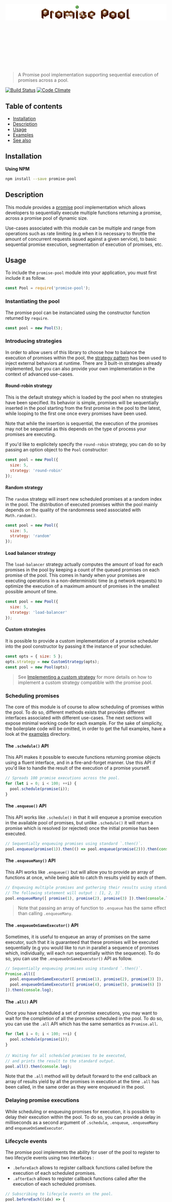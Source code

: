 <h1 align="center">
	<br>
	<br>
	<br>
	<br>
	<br>
	<img width="1200" src="https://github.com/HQarroum/promise-pool/raw/master/assets/logo.png" alt="styleshift">
	<br>
	<br>
	<br>
	<br>
	<br>
</h1>

> A Promise pool implementation supporting sequential execution of promises across a pool.

[![Build Status](https://travis-ci.org/HQarroum/promise-pool.svg?branch=master)](https://travis-ci.org/HQarroum/promise-pool) [![Code Climate](https://codeclimate.com/repos/55e34093e30ba072de0013d2/badges/acc2df5cc7f78c301ad9/gpa.svg)](https://codeclimate.com/repos/55e34093e30ba072de0013d2/feed)

## Table of contents

- [Installation](#installation)
- [Description](#description)
- [Usage](#usage)
- [Examples](#examples)
- [See also](#see-also)

## Installation

**Using NPM**

```bash
npm install --save promise-pool
```

## Description

This module provides a [promise](https://scotch.io/tutorials/javascript-promises-for-dummies) pool implementation which allows developers to sequentially execute multiple functions returning a promise, across a promise pool of dynamic size.

Use-cases associated with this module can be multiple and range from operations such as rate limiting (e.g when it is necessary to throttle the amount of concurrent requests issued against a given service), to basic sequential promise execution, segmentation of execution of promises, etc.

## Usage

To include the `promise-pool` module into your application, you must first include it as follow.

```js
const Pool = require('promise-pool');
```

### Instantiating the pool

The promise pool can be instanciated using the constructor function returned by `require`.

```js
const pool = new Pool(5);
```

### Introducing strategies

In order to allow users of this library to choose how to balance the execution of promises within the pool, the [strategy pattern](https://en.wikipedia.org/wiki/Strategy_pattern) has been used to inject external behaviors at runtime. There are 3 built-in strategies already implemented, but you can also provide your own implementation in the context of advanced use-cases.

#### Round-robin strategy

This is the default strategy which is loaded by the pool when no strategies have been specified. Its behavior is simple, promises will be sequentially inserted in the pool starting from the first promise in the pool to the latest, while looping to the first one once every promises have been used.

Note that while the insertion is sequential, the execution of the promises may not be sequential as this depends on the type of process your promises are executing.

If you'd like to explicitely specify the `round-robin` strategy, you can do so by passing an option object to the `Pool` constructor:

```js
const pool = new Pool({
  size: 5,
  strategy: 'round-robin'
});
```

#### Random strategy

The `random` strategy will insert new scheduled promises at a random index in the pool. The distribution of executed promises within the pool mainly depends on the quality of the randomness seed associated with `Math.random()`.

```js
const pool = new Pool({
  size: 5,
  strategy: 'random'
});
```

#### Load balancer strategy

The `load-balancer` strategy actually computes the amount of load for each promises in the pool by keeping a count of the queued promises on each promise of the pool. This comes in handy when your promises are executing operations in a non-deterministic time (e.g network requests) to optimize the execution of a maximum amount of promises in the smallest possible amount of time.

```js
const pool = new Pool({
  size: 5,
  strategy: 'load-balancer'
});
```

#### Custom strategies

It is possible to provide a custom implementation of a promise scheduler into the pool constructor by passing it the instance of your scheduler.

```js
const opts = { size: 5 };
opts.strategy = new CustomStrategy(opts);
const pool = new Pool(opts);
```

> See [Implementing a custom strategy](#implementing-custom-strategies) for more details on how to implement a custom strategy compatible with the promise pool.

### Scheduling promises

The core of this module is of course to allow scheduling of promises within the pool. To do so, different methods exists that provides different interfaces associated with different use-cases. The next sections will expose minimal working code for each example. For the sake of simplicity, the boilerplate code will be omitted, in order to get the full examples, have a look at the [examples](https://github.com/HQarroum/promise-pool/edit/master/examples) directory.

#### The `.schedule()` API

This API makes it possible to execute functions returning promise objects using a fluent interface, and in a fire-and-forget manner. Use this API if you'd like to handle the result of the execution of a promise yourself.

```js
// Spreads 100 promise executions across the pool.
for (let i = 0; i < 100; ++i) {
  pool.schedule(promise(i));
}
```

#### The `.enqueue()` API

This API works like `.schedule()` in that it will enqueue a promise execution in the available pool of promises, but unlike `.schedule()` it will return a promise which is resolved (or rejected) once the initial promise has been executed.

```js
// Sequentially enqueuing promises using standard `.then()`.
pool.enqueue(promise(1)).then(() => pool.enqueue(promise(2))).then(console.log);
```

#### The `.enqueueMany()` API

This API works like `.enqueue()` but will allow you to provide an array of functions at once, while being able to catch th results yield by each of them.

```js
// Enqueuing multiple promises and gathering their results using standard `.then()`.
// The following statement will output : [1, 2, 3]
pool.enqueueMany([ promise(1), promise(2), promise(3) ]).then(console.log);
```

> Note that passing an array of function to `.enqueue` has the same effect than calling `.enqueueMany`.

#### The `.enqueueOnSameExecutor()` API

Sometimes, it is useful to enqueue an array of promises on the same executor, such that it is guaranteed that these promises will be executed sequentially (e.g you would like to run in parallel a sequence of promises which, individually, will each run sequentially within the sequence). To do so, you can use the `.enqueueOnSameExecutor()` API as follow.

```js
// Sequentially enqueuing promises using standard `.then()`.
Promise.all([
  pool.enqueueOnSameExecutor([ promise(1), promise(2), promise(3) ]),
  pool.enqueueOnSameExecutor([ promise(4), promise(5), promise(6) ])
]).then(console.log);
```

#### The `.all()` API

Once you have scheduled a set of promise executions, you may want to wait for the completion of all the promises scheduled in the pool. To do so, you can use the `.all` API which has the same semantics as `Promise.all`.

```js
for (let i = 0; i < 100; ++i) {
  pool.schedule(promise(i));
}

// Waiting for all scheduled promises to be executed,
// and prints the result to the standard output.
pool.all().then(console.log);
```

Note that the `.all` method will by default forward to the end callback an array of results yield by all the promises in execution at the time `.all` has been called, in the same order as they were enqueued in the pool.

### Delaying promise executions

While scheduling or enqueuing promises for execution, it is possible to delay their execution within the pool. To do so, you can provide a delay in milliseconds as a second argument of `.schedule`, `.enqueue`, `.enqueueMany` and `enqueueOnSameExecutor`.



### Lifecycle events

The promise pool implements the ability for user of the pool to register to two lifecycle events using two interfaces :

  - `.beforeEach` allows to register callback functions called before the execution of each scheduled promises.
  - `.afterEach` allows to register callback functions called after the execution of each scheduled promises.

```js
// Subscribing to lifecycle events on the pool.
pool.beforeEach((idx) => {
  console.log(`[+] Before execution of promise ${idx}`);
}).afterEach((idx) => {
  console.log(`[+] After execution of promise ${idx}`);
});
```

### Patching the `Promise` object

For commodity, it is possible to patch the existing `Promise` function with the `Pool` object for further use within your application.

```js
// Patch the global `Promise` object.
Pool.patch();
const pool = new Promise.Pool(5);
```

> Note that the `patch` method will not modify the `Promise` object if an existing `Pool` object already exists. THe `patch` method returns a reference to the patched `Pool` object, or an undefined value if the patching operation failed.


